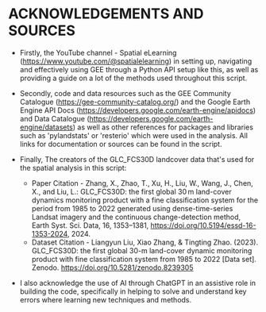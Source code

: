 # ACKNOWLEDGEMENTS AND SOURCES

- Firstly, the YouTube channel - Spatial eLearning (https://www.youtube.com/@spatialelearning) in setting up, navigating and effectively using GEE through a Python API setup like this, as well as providing a guide on a lot of the methods used throughout this script. 
- Secondly, code and data resources such as the GEE Community Catalogue (https://gee-community-catalog.org/) and the Google Earth Engine API Docs (https://developers.google.com/earth-engine/apidocs) and Data Catalogue (https://developers.google.com/earth-engine/datasets) as well as other references for packages and libraries such as 'pylandstats' or 'resterio' which were used in the analysis. All links for documentation or sources can be found in the script.
- Finally, The creators of the GLC_FCS30D landcover data that's used for the spatial analysis in this script:
    - Paper Citation - Zhang, X., Zhao, T., Xu, H., Liu, W., Wang, J., Chen, X., and Liu, L.: GLC_FCS30D: the first global 30 m land-cover dynamics monitoring product with a fine classification system for the period from 1985 to 2022 generated using dense-time-series Landsat imagery and the continuous change-detection method, Earth Syst. Sci. Data, 16, 1353–1381, https://doi.org/10.5194/essd-16-1353-2024, 2024.
    - Dataset Citation - Liangyun Liu, Xiao Zhang, & Tingting Zhao. (2023). GLC_FCS30D: the first global 30-m land-cover dynamic monitoring product with fine classification system from 1985 to 2022 [Data set]. Zenodo. https://doi.org/10.5281/zenodo.8239305

- I also acknowledge the use of AI through ChatGPT in an assistive role in building the code, specifically in helping to solve and understand key errors where learning new techniques and methods.
